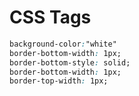 # CSS Tags 
```css
background-color:"white"
border-bottom-width: 1px;
border-bottom-style: solid;
border-bottom-width: 1px;
border-top-width: 1px;
```
